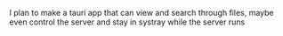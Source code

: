 I plan to make a tauri app that can view and search through files, maybe even control the server and stay in systray while the server runs